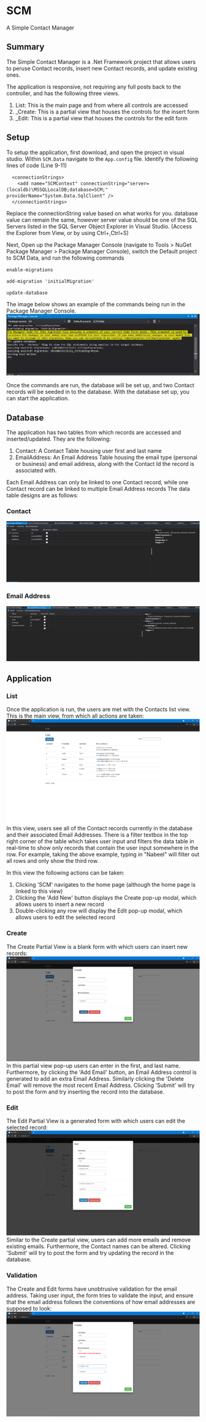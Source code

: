 # SCM
A Simple Contact Manager 
## Summary
The Simple Contact Manager is a .Net Framework project that allows users to peruse Contact records, insert new Contact records,
and update existing ones.

The application is responsive, not requiring any full posts back to the controller, and has the following three views.
  1. List: This is the main page and from where all controls are accessed
  2. _Create: This is a partial view that houses the controls for the insert form
  3. _Edit: This is a partial view that houses the controls for the edit form

## Setup
To setup the application, first download, and open the project in visual studio. Within `SCM.Data` navigate to the `App.config` file.
Identify the following lines of code (Line 9-11)
```
  <connectionStrings>
    <add name="SCMContext" connectionString="server=(localdb)\MSSQLLocalDB;database=SCM;" providerName="System.Data.SqlClient" />
  </connectionStrings>
```
Replace the connectionString value based on what works for you. database value can remain the same, however server value should be one of the 
SQL Servers listed in the SQL Server Object Explorer in Visual Studio. (Access the Explorer from View, or by using Ctrl+\,Ctrl+S)

Next, Open up the Package Manager Console (navigate to Tools > NuGet Package Manager > Package Manager Console), switch the Default project to SCM Data, and run the following commands
```
enable-migrations
```
```
add-migration 'initialMigration'
```
```
update-database
```
The image below shows an example of the commands being run in the Package Manager Console.
![Package Manager Console Image](/PMC_Image.JPG)

Once the commands are run, the database will be set up, and two Contact records will be seeded in to the database. With the database set up, you can start the application.

## Database
The application has two tables from which records are accessed and inserted/updated. They are the following:
  1. Contact: A Contact Table housing user first and last name
  2. EmailAddress: An Email Address Table housing the email type (personal or business) and email address, along with the Contact Id the record is associated with.

Each Email Address can only be linked to one Contact record, while one Contact record can be linked to multiple Email Address records
The data table designs are as follows:
### Contact
![Contact Data Table](ContactsDb.PNG)
### Email Address
![Email Address Data Table](EmailAddressesDb.PNG)

## Application
### List
Once the application is run, the users are met with the Contacts list view. This is the main view, from which all actions are taken:
![List View](ListView.PNG)
In this view, users see all of the Contact records currently in the database and their associated Email Addresses. There is a filter textbox in the top right corner of the table which takes user input and filters the data table in real-time to show only records that contain the user input somewhere in the row. For example, taking the above example, typing in "Nabeel" will filter out all rows and only show the third row.

In this view the following actions can be taken:
  1. Clicking 'SCM' navigates to the home page (although the home page is linked to this view)
  2. Clicking the 'Add New' button displays the Create pop-up modal, which allows users to insert a new record
  3. Double-clicking any row will display the Edit pop-up modal, which allows users to edit the selected record

### Create
The Create Partial View is a blank form with which users can insert new records:
![Create View](BlankCreateView.PNG)
In this partial view pop-up users can enter in the first, and last name. Furthermore, by clicking the 'Add Email' button, an Email Address control is generated to add an extra Email Address. Similarly clicking the 'Delete Email' will remove the most recent Email Address. Clicking 'Submit' will try to post the form and try inserting the record into the database.

### Edit
The Edit Partial View is a generated form with which users can edit the selected record:
![Edit View](GeneratedEditView.PNG)
Similar to the Create partial view, users can add more emails and remove existing emails. Furthermore, the Contact names can be altered. Clicking 'Submit' will try to post the form and try updating the record in the database.

### Validation
The Create and Edit forms have unobtrusive validation for the email address. Taking user input, the form tries to validate the input, and ensure that the email address follows the conventions of how email addresses are supposed to look:
![Unobtrusive Validation](UnobtrusiveValidation.PNG)

